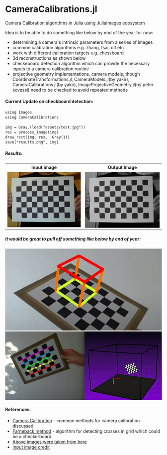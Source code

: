 # CameraCalibrations.jl

Camera Calibration algorithms in Julia using JuliaImages ecosystem
  
Idea is to be able to do something like below by end of the year for now:

- determining a camera's intrinsic parameters from a series of images
- common calibration algorithms e.g. zhang, tsai, dlt etc
- work with different calibration targets e.g. chessboard
- 3d reconstructions as shown below
- checkeboard detection algorithm which can provide the necessary inputs to a camera calibration routine
-  projective geometry implementations, camera models, though CoordinateTransformations.jl, CameraModels.jl(by yakir), CameraCalibrations.jl(by yakir), ImageProjectiveGeometry.jl(by peter kovessi) need to be checked to avoid repeated methods

#### Current Update on checkboard detection:

```
using Images
using CameraCalibrations

img = Gray.(load("assets/test.jpg"))
res = process_image(img)
draw_rect(img, res,  Gray(1))
save("results.png", img)
```

##### Results:
| Input image     | Output Image |
| ----------- | ----------- |
| ![](assets/test.jpg) | ![](assets/results.png) |

##### It would be great to pull off something like below by end of year:

![](assets/1.png)
![](assets/2.png)
#### References:
-  [Camera Calibration](https://en.wikipedia.org/wiki/Camera_resectioning) - common methods for camera calibration discussed
-  [Farneback method](https://discourse.julialang.org/t/detecting-crosses-in-grids/6720/44) - algorithm for detecting crosses in grid which could be a checkerboard
-  [Above images were taken from here](https://www.youtube.com/watch?v=2hek-DmiGEw)
-  [Input image credit](https://rdmilligan.wordpress.com/2015/06/28/opencv-camera-calibration-and-pose-estimation-using-python/)